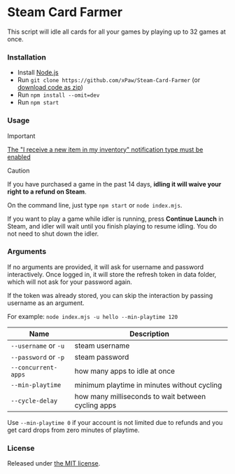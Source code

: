 # Steam Card Farmer

This script will idle all cards for all your games by playing up to 32 games at once.

### Installation

- Install [Node.js](https://nodejs.org)
- Run `git clone https://github.com/xPaw/Steam-Card-Farmer` (or [download code as zip](https://github.com/xPaw/Steam-Card-Farmer/archive/refs/heads/master.zip))
- Run `npm install --omit=dev`
- Run `npm start`

### Usage

> [!IMPORTANT]
> [The "I receive a new item in my inventory" notification type must be enabled](https://store.steampowered.com/account/notificationsettings)

> [!CAUTION]
> If you have purchased a game in the past 14 days, **idling it will waive your right to a refund on Steam**.

On the command line, just type `npm start` or `node index.mjs`.

If you want to play a game while idler is running, press **Continue Launch** in Steam, and idler will wait until you finish playing to resume idling. You do not need to shut down the idler.

### Arguments

If no arguments are provided, it will ask for username and password interactively.
Once logged in, it will store the refresh token in data folder, which will not ask for your password again.

If the token was already stored, you can skip the interaction by passing username as an argument.

For example: `node index.mjs -u hello --min-playtime 120`

Name | Description
---- | -----------
`--username` or `-u` | steam username
`--password` or `-p` | steam password
`--concurrent-apps` | how many apps to idle at once
`--min-playtime` | minimum playtime in minutes without cycling
`--cycle-delay` | how many milliseconds to wait between cycling apps

Use `--min-playtime 0` if your account is not limited due to refunds and you get card drops from zero minutes of playtime.

### License

Released under [the MIT license](https://opensource.org/license/mit/).
